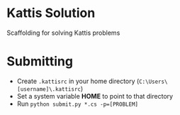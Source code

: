 # Kattis Solution
Scaffolding for solving Kattis problems

# Submitting
* Create `.kattisrc` in your home directory (`C:\Users\[username]\.kattisrc`)
* Set a system variable **HOME** to point to that directory
* Run `python submit.py *.cs -p=[PROBLEM]`
